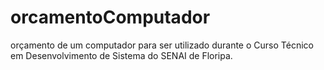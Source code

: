 # orcamentoComputador
orçamento de um computador para ser utilizado durante o Curso Técnico em Desenvolvimento de Sistema do SENAI de Floripa.
